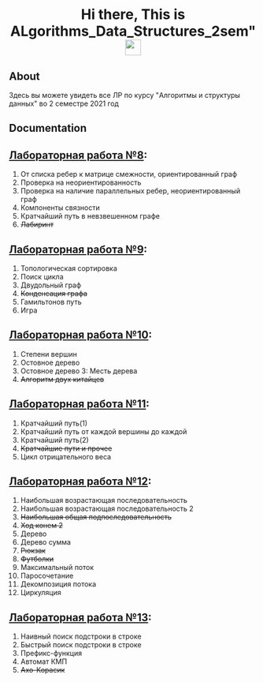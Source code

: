 <h1 align="center">Hi there, This is ALgorithms_Data_Structures_2sem"
<img src="https://github.com/blackcater/blackcater/raw/main/images/Hi.gif" height="32"/></h1>

## About
Здесь вы можете увидеть все ЛР по курсу "Aлгоритмы и структуры данных" во 2 семестре 2021 год 

## Documentation

## [Лабораторная работа №8](https://github.com/RomanKosovets/Algorithms_Data_Structures_2sem/blob/main/2sem_Description/8%20Lab.pdf): 
  1. От списка ребер к матрице смежности, ориентированный граф
  2. Проверка на неориентированность
  3. Проверка на наличие параллельных ребер, неориентированный граф
  4. Компоненты связности
  5. Кратчайший путь в невзвешенном графе
  6. ~~Лабиринт~~

## [Лабораторная работа №9](https://github.com/RomanKosovets/Algorithms_Data_Structures_2sem/blob/main/2sem_Description/9%20Lab.pdf):
  1. Топологическая сортировка
  2. Поиск цикла
  3. Двудольный граф
  4. ~~Конденсация графа~~
  5. Гамильтонов путь
  6. Игра

## [Лабораторная работа №10](https://github.com/RomanKosovets/Algorithms_Data_Structures_2sem/blob/main/2sem_Description/10%20Lab.pdf):
  1. Степени вершин
  2. Остовное дерево
  3. Остовное дерево 3: Месть дерева
  4. ~~Алгоритм двух китайцев~~
  
## [Лабораторная работа №11](https://github.com/RomanKosovets/Algorithms_Data_Structures_2sem/blob/main/2sem_Description/11%20Lab.pdf):
  1. Кратчайший путь(1)
  2. Кратчайший путь от каждой вершины до каждой
  3. Кратчайший путь(2)
  4. ~~Кратчайшие пути и прочее~~
  5. Цикл отрицательного веса
  
## [Лабораторная работа №12](https://github.com/RomanKosovets/Algorithms_Data_Structures_2sem/blob/main/2sem_Description/12%20Lab.pdf):
  1. Наибольшая возрастающая последовательность
  2. Наибольшая возрастающая последовательность 2
  3. ~~Наибольшая общая подпоследовательность~~
  4. ~~Ход конем 2~~
  5. Дерево
  6. Дерево сумма
  7. ~~Рюкзак~~
  8. ~~Футболки~~
  9. Максимальный поток
 10. Паросочетание
 11. Декомпозиция потока
 12. Циркуляция

## [Лабораторная работа №13](https://github.com/RomanKosovets/Algorithms_Data_Structures_2sem/blob/main/2sem_Description/13%20Lab.pdf):
  1. Наивный поиск подстроки в строке
  2. Быстрый поиск подстроки в строке
  3. Префикс-функция
  4. Автомат КМП
  5. ~~Ахо-Корасик~~
